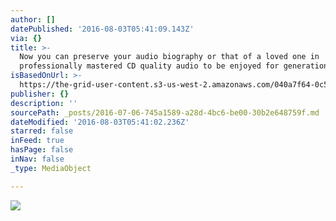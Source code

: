 ```yaml
---
author: []
datePublished: '2016-08-03T05:41:09.143Z'
via: {}
title: >-
  Now you can preserve your audio biography or that of a loved one in
  professionally mastered CD quality audio to be enjoyed for generations 
isBasedOnUrl: >-
  https://the-grid-user-content.s3-us-west-2.amazonaws.com/040a7f64-0c5d-4608-83f3-8f0b711d1089.jpg
publisher: {}
description: ''
sourcePath: _posts/2016-07-06-745a1589-a28d-4bc6-be00-30b2e648759f.md
dateModified: '2016-08-03T05:41:02.236Z'
starred: false
inFeed: true
hasPage: false
inNav: false
_type: MediaObject

---
```

![](https://imgflo.herokuapp.com/graph/vahj1ThiexotieMo/098e9c342e2a64ae047079fa2954567f/croprotate.jpg?cropheight=3019&cropwidth=4547&degrees=0&input=https%3A%2F%2Fthe-grid-user-content.s3-us-west-2.amazonaws.com%2F040a7f64-0c5d-4608-83f3-8f0b711d1089.jpg&x=0&y=0)